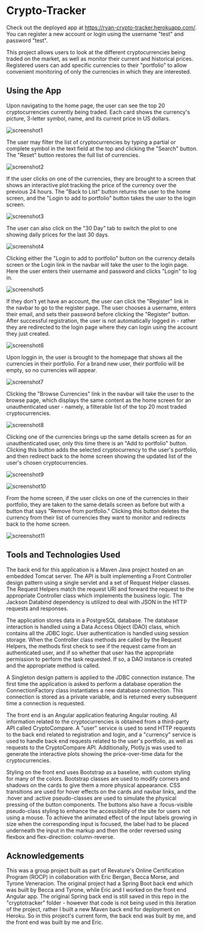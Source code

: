# Crypto-Tracker

Check out the deployed app at https://ryan-crypto-tracker.herokuapp.com/.  You can register a new account or login using the username "test" and password "test".

This project allows users to look at the different cryptocurrencies being traded on the market, as well as monitor their current and historical prices.  Registered users can add specific currencies to their "portfolio" to allow convenient monitoring of only the currencies in which they are interested.

## Using the App

Upon navigating to the home page, the user can see the top 20 cryptocurrencies currently being traded.  Each card shows the currency's picture, 3-letter symbol, name, and its current price in US dollars.

![screenshot1](https://github.com/RyanEllingson/Crypto-Tracker/blob/master/src/main/resources/screenshot1.JPG)

The user may filter the list of cryptocurrencies by typing a partial or complete symbol in the text field at the top and clicking the "Search" button.  The "Reset" button restores the full list of currencies.

![screenshot2](https://github.com/RyanEllingson/Crypto-Tracker/blob/master/src/main/resources/screenshot2.JPG)

If the user clicks on one of the currencies, they are brought to a screen that shows an interactive plot tracking the price of the currency over the previous 24 hours.  The "Back to List" button returns the user to the home screen, and the "Login to add to portfolio" button takes the user to the login screen.

![screenshot3](https://github.com/RyanEllingson/Crypto-Tracker/blob/master/src/main/resources/screenshot3.JPG)

The user can also click on the "30 Day" tab to switch the plot to one showing daily prices for the last 30 days.

![screenshot4](https://github.com/RyanEllingson/Crypto-Tracker/blob/master/src/main/resources/screenshot4.JPG)

Clicking either the "Login to add to portfolio" button on the currency details screen or the Login link in the navbar will take the user to the login page.  Here the user enters their username and password and clicks "Login" to log in.

![screenshot5](https://github.com/RyanEllingson/Crypto-Tracker/blob/master/src/main/resources/screenshot5.JPG)

If they don't yet have an account, the user can click the "Register" link in the navbar to go to the register page.  The user chooses a username, enters their email, and sets their password before clicking the "Register" button.  After successful registration, the user is not automatically logged in - rather they are redirected to the login page where they can login using the account they just created.

![screenshot6](https://github.com/RyanEllingson/Crypto-Tracker/blob/master/src/main/resources/screenshot6.JPG)

Upon loggin in, the user is brought to the homepage that shows all the currencies in their portfolio.  For a brand new user, their portfolio will be empty, so no currencies will appear.

![screenshot7](https://github.com/RyanEllingson/Crypto-Tracker/blob/master/src/main/resources/screenshot7.JPG)

Clicking the "Browse Currencies" link in the navbar will take the user to the browse page, which displays the same content as the home screen for an unauthenticated user - namely, a filterable list of the top 20 most traded cryptocurrencies.

![screenshot8](https://github.com/RyanEllingson/Crypto-Tracker/blob/master/src/main/resources/screenshot8.JPG)

Clicking one of the currencies brings up the same details screen as for an unauthenticated user, only this time there is an "Add to portfolio" button.  Clicking this button adds the selected cryptocurrency to the user's portfolio, and then redirect back to the home screen showing the updated list of the user's chosen cryptocurrencies.

![screenshot9](https://github.com/RyanEllingson/Crypto-Tracker/blob/master/src/main/resources/screenshot9.JPG)

![screenshot10](https://github.com/RyanEllingson/Crypto-Tracker/blob/master/src/main/resources/screenshot10.JPG)

From the home screen, if the user clicks on one of the currencies in their portfolio, they are taken to the same details screen as before but with a button that says "Remove from portfolio."  Clicking this button deletes the currency from their list of currencies they want to monitor and redirects back to the home screen.

![screenshot11](https://github.com/RyanEllingson/Crypto-Tracker/blob/master/src/main/resources/screenshot11.JPG)

## Tools and Technologies Used

The back end for this application is a Maven Java project hosted on an embedded Tomcat server.  The API is built implementing a Front Controller design pattern using a single servlet and a set of Request Helper classes.  The Request Helpers match the request URI and forward the request to the appropriate Controller class which implements the business logic.  The Jackson Databind dependency is utilized to deal with JSON in the HTTP requests and responses.

The application stores data in a PostgreSQL database.  The database interaction is handled using a Data Access Object (DAO) class, which contains all the JDBC logic.  User authentication is handled using session storage.  When the Controller class methods are called by the Request Helpers, the methods first check to see if the request came from an authenticated user, and if so whether that user has the appropriate permission to perform the task requested.  If so, a DAO instance is created and the appropriate method is called.

A Singleton design pattern is applied to the JDBC connection instance.  The first time the application is asked to perform a database operation the ConnectionFactory class instantiates a new database connection.  This connection is stored as a private variable, and is returned every subsequent time a connection is requested.

The front end is an Angular application featuring Angular routing.  All information related to the cryptocurrencies is obtained from a third-party API called CryptoCompare.  A "user" service is used to send HTTP requests to the back end related to registration and login, and a "currency" service is used to handle back end requests related to the user's portfolio, as well as requests to the CryptoCompare API.  Additionally, Plotly.js was used to generate the interactive plots showing the price-over-time data for the cryptocurrencies.

Styling on the front end uses Bootstrap as a baseline, with custom styling for many of the colors.  Bootstrap classes are used to modify corners and shadows on the cards to give them a more physical appearance.  CSS transitions are used for hover effects on the cards and navbar links, and the :hover and :active pseudo-classes are used to simulate the physical pressing of the button components.  The buttons also have a :focus-visible pseudo-class styling to enhance the accessibility of the site for users not using a mouse.  To achieve the animated effect of the input labels growing in size when the corresponding input is focused, the label had to be placed underneath the input in the markup and then the order reversed using flexbox and flex-direction: column-reverse.

## Acknowledgements

This was a group project built as part of Revature's Online Certification Program (ROCP) in collaboration with Eric Bergan, Becca Morse, and Tyrone Veneracion.  The original project had a Spring Boot back end which was built by Becca and Tyrone, while Eric and I worked on the front end Angular app.  The original Spring back end is still saved in this repo in the "cryptotracker" folder - however that code is not being used in this iteration of the project, rather I built a new Maven back end for deployment on Heroku.  So in this project's current form, the back end was built by me, and the front end was built by me and Eric.
